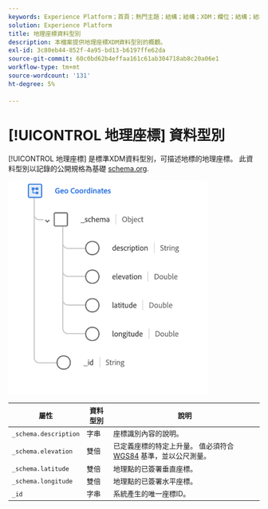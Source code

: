 ```yaml
---
keywords: Experience Platform；首頁；熱門主題；結構；結構；XDM；欄位；結構；結構；地理；座標；資料型別；資料型別；
solution: Experience Platform
title: 地理座標資料型別
description: 本檔案提供地理座標XDM資料型別的概觀。
exl-id: 3c80eb44-852f-4a95-bd13-b6197ffe62da
source-git-commit: 60c0bd62b4effaa161c61ab304718ab8c20a06e1
workflow-type: tm+mt
source-wordcount: '131'
ht-degree: 5%

---
```


# [!UICONTROL 地理座標] 資料型別

[!UICONTROL 地理座標] 是標準XDM資料型別，可描述地標的地理座標。 此資料型別以記錄的公開規格為基礎 [schema.org](https://schema.org/GeoCoordinates).

<img src="../images/data-types/geo-coordinates.png" width="400" /><br />

| 屬性 | 資料型別 | 說明 |
| --- | --- | --- |
| `_schema.description` | 字串 | 座標識別內容的說明。 |
| `_schema.elevation` | 雙倍 | 已定義座標的特定上升量。 值必須符合 [WGS84](https://gisgeography.com/wgs84-world-geodetic-system/) 基準，並以公尺測量。 |
| `_schema.latitude` | 雙倍 | 地理點的已簽署垂直座標。 |
| `_schema.longitude` | 雙倍 | 地理點的已簽署水平座標。 |
| `_id` | 字串 | 系統產生的唯一座標ID。 |

